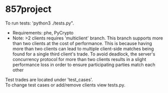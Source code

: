 # 857project

To run tests: 'python3 ./tests.py".  
* Requirements: phe, PyCrypto  
* Note: >2 clients requires 'multiclient' branch. This branch supports more than two clients at the cost of performance. This is because having more than two clients can lead to multiple client-side matches being found for a single third client's trade. To avoid deadlock, the server's concurrency protocol for more than two clients results in a slight performance loss in order to ensure participating parties match each other

Test trades are located under 'test_cases'.  
To change test cases or add/remove clients view tests.py.  
